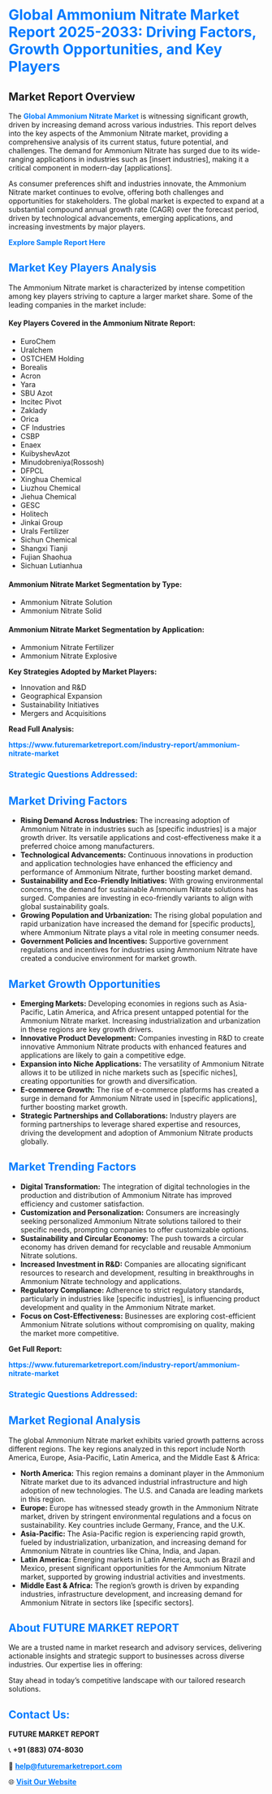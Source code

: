 <h1 style="color: #007BFF;">Global Ammonium Nitrate Market Report 2025-2033: Driving Factors, Growth Opportunities, and Key Players</h1>

<section id="overview">
<h2>Market Report Overview</h2>
<p>The <a href="https://www.futuremarketreport.com/industry-report/ammonium-nitrate-market" style="color: #007BFF; text-decoration: none;"><strong>Global Ammonium Nitrate Market</strong></a> is witnessing significant growth, driven by increasing demand across various industries. This report delves into the key aspects of the Ammonium Nitrate market, providing a comprehensive analysis of its current status, future potential, and challenges. The demand for Ammonium Nitrate has surged due to its wide-ranging applications in industries such as [insert industries], making it a critical component in modern-day [applications].</p>
<p>As consumer preferences shift and industries innovate, the Ammonium Nitrate market continues to evolve, offering both challenges and opportunities for stakeholders. The global market is expected to expand at a substantial compound annual growth rate (CAGR) over the forecast period, driven by technological advancements, emerging applications, and increasing investments by major players.</p>
</section>

<section id="overview">
<p><a href="https://www.futuremarketreport.com/request-sample/reportId=27181" style="color: #007BFF; text-decoration: none;"><strong>Explore Sample Report Here</strong></a></p>
</section>

<section id="key-players">
<h2 style="color: #007BFF;">Market Key Players Analysis</h2>
<p>The Ammonium Nitrate market is characterized by intense competition among key players striving to capture a larger market share. Some of the leading companies in the market include:</p>
<h4>Key Players Covered in the Ammonium Nitrate Report:</h4>
<ul><li>EuroChem</li><li>Uralchem</li><li>OSTCHEM Holding</li><li>Borealis</li><li>Acron</li><li>Yara</li><li>SBU Azot</li><li>Incitec Pivot</li><li>Zaklady</li><li>Orica</li><li>CF Industries</li><li>CSBP</li><li>Enaex</li><li>KuibyshevAzot</li><li>Minudobreniya(Rossosh)</li><li>DFPCL</li><li>Xinghua Chemical</li><li>Liuzhou Chemical</li><li>Jiehua Chemical</li><li>GESC</li><li>Holitech</li><li>Jinkai Group</li><li>Urals Fertilizer</li><li>Sichun Chemical</li><li>Shangxi Tianji</li><li>Fujian Shaohua</li><li>Sichuan Lutianhua</li></ul>
<h4>Ammonium Nitrate Market Segmentation by Type:</h4>
<ul><li>Ammonium Nitrate Solution</li><li>Ammonium Nitrate Solid</li></ul>

<h4>Ammonium Nitrate Market Segmentation by Application:</h4>
<ul><li>Ammonium Nitrate Fertilizer</li><li>Ammonium Nitrate Explosive</li></ul>
<p><strong>Key Strategies Adopted by Market Players:</strong></p>
<ul>
<li>Innovation and R&D</li>
<li>Geographical Expansion</li>
<li>Sustainability Initiatives</li>
<li>Mergers and Acquisitions</li>
</ul>
</section>

<section>
<p><strong>Read Full Analysis: </strong></p><a href="https://www.futuremarketreport.com/industry-report/ammonium-nitrate-market" style="color: #007BFF; text-decoration: none;"><strong>https://www.futuremarketreport.com/industry-report/ammonium-nitrate-market</strong></a>
<h3 style="color: #007BFF;">Strategic Questions Addressed:</h3>
</section>

<section id="driving-factors">
<h2 style="color: #007BFF;">Market Driving Factors</h2>
<ul>
<li><strong>Rising Demand Across Industries:</strong> The increasing adoption of Ammonium Nitrate in industries such as [specific industries] is a major growth driver. Its versatile applications and cost-effectiveness make it a preferred choice among manufacturers.</li>
<li><strong>Technological Advancements:</strong> Continuous innovations in production and application technologies have enhanced the efficiency and performance of Ammonium Nitrate, further boosting market demand.</li>
<li><strong>Sustainability and Eco-Friendly Initiatives:</strong> With growing environmental concerns, the demand for sustainable Ammonium Nitrate solutions has surged. Companies are investing in eco-friendly variants to align with global sustainability goals.</li>
<li><strong>Growing Population and Urbanization:</strong> The rising global population and rapid urbanization have increased the demand for [specific products], where Ammonium Nitrate plays a vital role in meeting consumer needs.</li>
<li><strong>Government Policies and Incentives:</strong> Supportive government regulations and incentives for industries using Ammonium Nitrate have created a conducive environment for market growth.</li>
</ul>
</section>

<section id="growth-opportunities">
<h2 style="color: #007BFF;">Market Growth Opportunities</h2>
<ul>
<li><strong>Emerging Markets:</strong> Developing economies in regions such as Asia-Pacific, Latin America, and Africa present untapped potential for the Ammonium Nitrate market. Increasing industrialization and urbanization in these regions are key growth drivers.</li>
<li><strong>Innovative Product Development:</strong> Companies investing in R&D to create innovative Ammonium Nitrate products with enhanced features and applications are likely to gain a competitive edge.</li>
<li><strong>Expansion into Niche Applications:</strong> The versatility of Ammonium Nitrate allows it to be utilized in niche markets such as [specific niches], creating opportunities for growth and diversification.</li>
<li><strong>E-commerce Growth:</strong> The rise of e-commerce platforms has created a surge in demand for Ammonium Nitrate used in [specific applications], further boosting market growth.</li>
<li><strong>Strategic Partnerships and Collaborations:</strong> Industry players are forming partnerships to leverage shared expertise and resources, driving the development and adoption of Ammonium Nitrate products globally.</li>
</ul>
</section>

<section id="trending-factors">
<h2 style="color: #007BFF;">Market Trending Factors</h2>
<ul>
<li><strong>Digital Transformation:</strong> The integration of digital technologies in the production and distribution of Ammonium Nitrate has improved efficiency and customer satisfaction.</li>
<li><strong>Customization and Personalization:</strong> Consumers are increasingly seeking personalized Ammonium Nitrate solutions tailored to their specific needs, prompting companies to offer customizable options.</li>
<li><strong>Sustainability and Circular Economy:</strong> The push towards a circular economy has driven demand for recyclable and reusable Ammonium Nitrate solutions.</li>
<li><strong>Increased Investment in R&D:</strong> Companies are allocating significant resources to research and development, resulting in breakthroughs in Ammonium Nitrate technology and applications.</li>
<li><strong>Regulatory Compliance:</strong> Adherence to strict regulatory standards, particularly in industries like [specific industries], is influencing product development and quality in the Ammonium Nitrate market.</li>
<li><strong>Focus on Cost-Effectiveness:</strong> Businesses are exploring cost-efficient Ammonium Nitrate solutions without compromising on quality, making the market more competitive.</li>
</ul>
</section>

<section>
<p><strong>Get Full Report: </strong></p><a href="https://www.futuremarketreport.com/industry-report/ammonium-nitrate-market" style="color: #007BFF; text-decoration: none;"><strong>https://www.futuremarketreport.com/industry-report/ammonium-nitrate-market</strong></a>
<h3 style="color: #007BFF;">Strategic Questions Addressed:</h3>
</section>


<section id="regional-analysis">
<h2 style="color: #007BFF;">Market Regional Analysis</h2>
<p>The global Ammonium Nitrate market exhibits varied growth patterns across different regions. The key regions analyzed in this report include North America, Europe, Asia-Pacific, Latin America, and the Middle East & Africa:</p>
<ul>
<li><strong>North America:</strong> This region remains a dominant player in the Ammonium Nitrate market due to its advanced industrial infrastructure and high adoption of new technologies. The U.S. and Canada are leading markets in this region.</li>
<li><strong>Europe:</strong> Europe has witnessed steady growth in the Ammonium Nitrate market, driven by stringent environmental regulations and a focus on sustainability. Key countries include Germany, France, and the U.K.</li>
<li><strong>Asia-Pacific:</strong> The Asia-Pacific region is experiencing rapid growth, fueled by industrialization, urbanization, and increasing demand for Ammonium Nitrate in countries like China, India, and Japan.</li>
<li><strong>Latin America:</strong> Emerging markets in Latin America, such as Brazil and Mexico, present significant opportunities for the Ammonium Nitrate market, supported by growing industrial activities and investments.</li>
<li><strong>Middle East & Africa:</strong> The region’s growth is driven by expanding industries, infrastructure development, and increasing demand for Ammonium Nitrate in sectors like [specific sectors].</li>
</ul>
</section>

<footer>
<h2 style="color: #007BFF;">About FUTURE MARKET REPORT</h2>
<p>We are a trusted name in market research and advisory services, delivering actionable insights and strategic support to businesses across diverse industries. Our expertise lies in offering:</p>

<p>Stay ahead in today’s competitive landscape with our tailored research solutions.</p>

<h2 style="color: #007BFF;">Contact Us:</h2>
<p><strong>FUTURE MARKET REPORT</strong></p>
<p>📞 <strong>+91 (883) 074-8030</strong></p>
<p>📧 <strong><a href="mailto:help@futuremarketreport.com" style="color: #007BFF;">help@futuremarketreport.com</a></strong></p>
<p>🌐 <strong><a href="https://www.futuremarketreport.com/" style="color: #007BFF;">Visit Our Website</a></strong></p>
</footer>